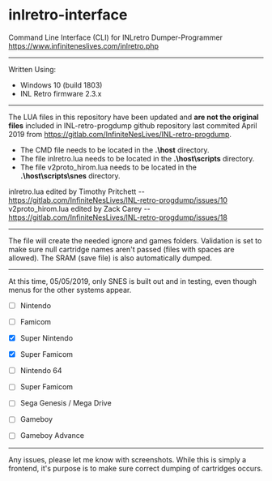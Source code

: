 # inlretro-interface

Command Line Interface (CLI) for INLretro Dumper-Programmer
https://www.infiniteneslives.com/inlretro.php

---

Written Using:

* Windows 10 (build 1803)
* INL Retro firmware 2.3.x

---

The LUA files in this repository have been updated and **are not the original files** included in INL-retro-progdump github repository last commited April 2019 from https://gitlab.com/InfiniteNesLives/INL-retro-progdump.

* The CMD file needs to be located in the **.\host** directory.
* The file inlretro.lua needs to be located in the **.\host\scripts** directory.
* The file v2proto_hirom.lua needs to be located in the **.\host\scripts\snes** directory.

inlretro.lua edited by Timothy Pritchett -- https://gitlab.com/InfiniteNesLives/INL-retro-progdump/issues/10
v2proto_hirom.lua edited by Zack Carey -- https://gitlab.com/InfiniteNesLives/INL-retro-progdump/issues/18

---

The file will create the needed ignore and games folders.
Validation is set to make sure null cartridge names aren't passed (files with spaces are allowed).
The SRAM (save file) is also automatically dumped.

---

At this time, 05/05/2019, only SNES is built out and in testing, even though menus for the other systems appear.

- [ ] Nintendo

- [ ] Famicom

- [x] Super Nintendo

- [x] Super Famicom

- [ ] Nintendo 64

- [ ] Super Famicom

- [ ] Sega Genesis / Mega Drive

- [ ] Gameboy

- [ ] Gameboy Advance

---

Any issues, please let me know with screenshots. While this is simply a frontend, it's purpose is to make sure correct dumping of cartridges occurs.
